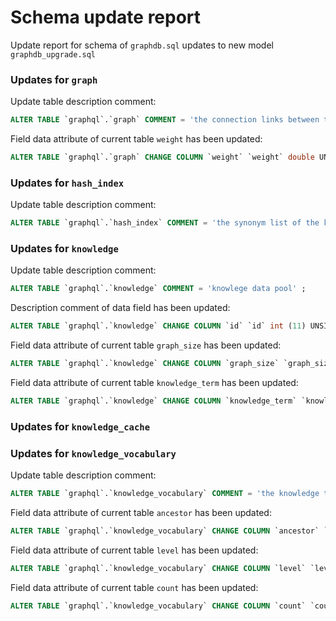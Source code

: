 ﻿# Schema update report

Update report for schema of ``graphdb.sql`` updates to new model ``graphdb_upgrade.sql``
### Updates for ``graph``

Update table description comment:

```sql
ALTER TABLE `graphql`.`graph` COMMENT = 'the connection links between the knowledge nodes data' ;
```

Field data attribute of current table ``weight`` has been updated:

```sql
ALTER TABLE `graphql`.`graph` CHANGE COLUMN `weight` `weight` double UNSIGNED NOT NULL DEFAULT 0 COMMENT 'weight value of current connection link' ;
```

### Updates for ``hash_index``

Update table description comment:

```sql
ALTER TABLE `graphql`.`hash_index` COMMENT = 'the synonym list of the knowledge data' ;
```

### Updates for ``knowledge``

Update table description comment:

```sql
ALTER TABLE `graphql`.`knowledge` COMMENT = 'knowlege data pool' ;
```

Description comment of data field has been updated:

```sql
ALTER TABLE `graphql`.`knowledge` CHANGE COLUMN `id` `id` int (11) UNSIGNED NOT NULL AUTO_INCREMENT COMMENT 'usually be the FN-1a hashcode of the \'key + node_type\' term' ;
```
Field data attribute of current table ``graph_size`` has been updated:

```sql
ALTER TABLE `graphql`.`knowledge` CHANGE COLUMN `graph_size` `graph_size` int (11) UNSIGNED NOT NULL DEFAULT 0 COMMENT 'the number of connected links to current knowledge node' ;
```

Field data attribute of current table ``knowledge_term`` has been updated:

```sql
ALTER TABLE `graphql`.`knowledge` CHANGE COLUMN `knowledge_term` `knowledge_term` int (11) UNSIGNED NOT NULL DEFAULT 0 COMMENT 'default zero means not assigned, and any positive integer means this property data has been assigned to a specific knowledge' ;
```

### Updates for ``knowledge_cache``

### Updates for ``knowledge_vocabulary``

Update table description comment:

```sql
ALTER TABLE `graphql`.`knowledge_vocabulary` COMMENT = 'the knowledge term type, category or class data label. the word ontology class data table' ;
```

Field data attribute of current table ``ancestor`` has been updated:

```sql
ALTER TABLE `graphql`.`knowledge_vocabulary` CHANGE COLUMN `ancestor` `ancestor` int (11) UNSIGNED NOT NULL DEFAULT 0 COMMENT 'the parent node of current ontology term' ;
```

Field data attribute of current table ``level`` has been updated:

```sql
ALTER TABLE `graphql`.`knowledge_vocabulary` CHANGE COLUMN `level` `level` int (11) UNSIGNED NOT NULL DEFAULT 0 COMMENT 'the level of current ontology tern node on the family tree' ;
```

Field data attribute of current table ``count`` has been updated:

```sql
ALTER TABLE `graphql`.`knowledge_vocabulary` CHANGE COLUMN `count` `count` int (11) UNSIGNED NOT NULL DEFAULT 0 COMMENT 'hit counts in the knowledge table' ;
```

